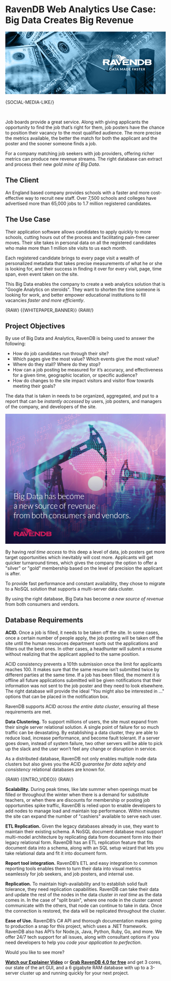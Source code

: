 # RavenDB Web Analytics Use Case: Big Data Creates Big Revenue

![RavenDB Web Analytics Use Case: Big Data Creates Big Revenue](images/big-data-document-database-etl-replication-ravendb-case-study.jpg)

{SOCIAL-MEDIA-LIKE/}

<br/>

Job boards provide a great service. Along with giving applicants the opportunity to find the job that’s right for them, job posters have the chance to position their vacancy to the most qualified audience. The more precise the metrics available, the better the match for both the applicant and the poster and the sooner someone finds a job.

For a company matching job seekers with job providers, offering richer metrics can produce new revenue streams. The right database can extract and process their new <em>gold mine of Big Data</em>.

## The Client

An England based company provides schools with a faster and more cost-effective way to recruit new staff. Over 7,500 schools and colleges have advertised more than 65,000 jobs to 1.7 million registered candidates.

## The Use Case

Their application software allows candidates to apply quickly to more schools, cutting hours out of the process and facilitating pain-free career moves. Their site takes in personal data on all the registered candidates who make more than 1 million site visits to us each month.

Each registered candidate brings to every page visit a wealth of personalized metadata that takes precise measurements of what he or she is looking for, and their success in finding it over for every visit, page, time span, even event taken on the site.

This Big Data enables the company to create a web analytics solution that is "Google Analytics on steroids". They want to shorten the time someone is looking for work, and better empower educational institutions to fill vacancies <em>faster and more efficiently</em>.

{RAW}
{{WHITEPAPER_BANNER}}
{RAW/}

## Project Objectives

By use of Big Data and Analytics, RavenDB is being used to answer the following:

* How do job candidates run through their site? 
* Which pages give the most value? Which events give the most value?
* Where do they stall? Where do they stop? 
* How can a job posting be measured for it’s accuracy, and effectiveness for a given time, geographic location, or specific audience?
* How do changes to the site impact visitors and visitor flow towards meeting their goals?

The data that is taken in needs to be organized, aggregated, and put to a report that can be <em>instantly accessed</em> by users, job posters, and managers of the company, and developers of the site.

<img class="floating-right img-responsive" alt="Data is the New Oil" src="images/data-is-the-new-oil.jpg" />

By having <em>real time access</em> to this deep a level of data, job posters get more target opportunities which inevitably will cost more. Applicants will get quicker turnaround times, which gives the company the option to offer a "silver" or "gold" membership based on the level of precision the applicant is after.

To provide fast performance and constant availability, they chose to migrate to a NoSQL solution that supports a multi-server data cluster.

By using the right database, Big Data has become <em>a new source of revenue</em> from both consumers and vendors.

## Database Requirements

**ACID.** Once a job is filled, it needs to be taken off the site. In some cases, once a certain number of people apply, the job posting will be taken off the site until the human resources department sorts out the applications and filters out the best ones. In other cases, a headhunter will submit a resume without realizing that the applicant applied to the same position.

ACID consistency prevents a 101th submission once the limit for applicants reaches 100. It makes sure that the same resume isn’t submitted twice by different parties at the same time. If a job has been filled, the moment it is offline all future applications submitted will be given notifications that their information was not sent to the job poster and they need to look elsewhere. The right database will provide the ideal "You might also be interested in ..." options that can be placed in the notification box.

RavenDB supports ACID <em>across the entire data cluster</em>, ensuring all these requirements are met.

**Data Clustering.** To support millions of users, the site must expand from their single server relational solution. A single point of failure for so much traffic can be devastating. By establishing a data cluster, they are able to reduce load, increase performance, and become fault tolerant. If a server goes down, instead of system failure, two other servers will be able to pick up the slack and the user won’t feel any change or disruption in service.

As a distributed database, RavenDB not only enables multiple node data clusters but also gives you the ACID <em>guarantee for data safety and consistency</em> relational databases are known for.

{RAW}
{{INTRO_VIDEO}}
{RAW/}

**Scalability.** During peak times, like late summer when openings must be filled or throughout the winter when there is a demand for substitute teachers, or when there are discounts for membership or posting job opportunities spike traffic, RavenDB is relied upon to enable developers to add nodes to manage load and maintain top performance. Within minutes the site can expand the number of "cashiers" available to serve each user.

**ETL Replication.** Given the legacy databases already in use, they want to maintain their existing schema. A NoSQL document database must support multi-model architecture by replicating data from document form into their legacy relational form.  RavenDB has an ETL replication feature that fits document data into a schema, along with an SQL setup wizard that lets you take relational data and fit it into document form.

**Report tool integration.** RavenDB’s ETL and easy integration to common reporting tools enables them to turn their data into visual metrics seamlessly for job seekers, and job posters, and internal use.

**Replication.** To maintain high-availability and to establish solid fault tolerance, they need replication capabilities. RavenDB can take their data and update the rest of the nodes in the data cluster <em>in real time</em> as the data comes in. In the case of "split brain", where one node in the cluster cannot communicate with the others, that node can continue to take in data. Once the connection is restored, the data will be replicated throughout the cluster.

**Ease of Use.** RavenDB’s C# API and thorough documentation makes going to production a snap for this project, which uses a .NET framework. RavenDB also has API’s for Node.js, Java, Python, Ruby, Go, and more. We  offer 24/7 tech support for all issues, along with consultant options if you need developers to help you <em>code your application to perfection</em>.


<div class="bottom-line">
    <p>
        Would you like to see more?
    </p>
    <p>
        <a href="https://ravendb.net#play-video"><strong>Watch our Explainer Video</strong></a> or <a href="https://ravendb.net/downloads"><strong>Grab RavenDB 4.0 for free</strong></a> and get 3 cores, our state of the art GUI, and a 6 gigabyte RAM database with up to a 3-server cluster up and running quickly for your next project.
    </p>
</div>